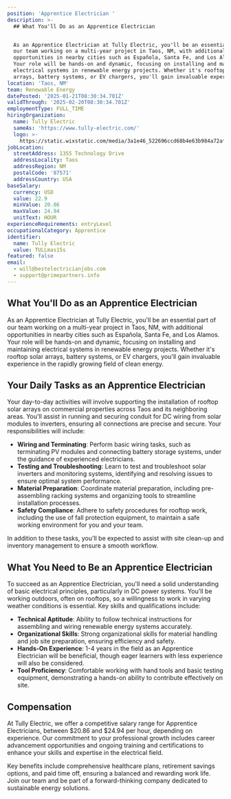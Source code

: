 ```yaml
---
position: 'Apprentice Electrician '
description: >-
  ## What You'll Do as an Apprentice Electrician


  As an Apprentice Electrician at Tully Electric, you'll be an essential part of
  our team working on a multi-year project in Taos, NM, with additional
  opportunities in nearby cities such as Española, Santa Fe, and Los Alamos.
  Your role will be hands-on and dynamic, focusing on installing and maintaining
  electrical systems in renewable energy projects. Whether it's rooftop solar
  arrays, battery systems, or EV chargers, you'll gain invaluable experienc...
location: 'Taos, NM'
team: Renewable Energy
datePosted: '2025-01-21T08:30:34.701Z'
validThrough: '2025-02-20T08:30:34.701Z'
employmentType: FULL_TIME
hiringOrganization:
  name: Tully Electric
  sameAs: 'https://www.tully-electric.com/'
  logo: >-
    https://static.wixstatic.com/media/3a1e46_522696ccd68b4e63b984a72af3fe2da3~mv2.jpg/v1/fill/w_310,h_118,al_c,q_80,usm_0.66_1.00_0.01,enc_avif,quality_auto/tully_logo_name_(640x245).jpg
jobLocation:
  streetAddress: 1355 Technology Drive
  addressLocality: Taos
  addressRegion: NM
  postalCode: '87571'
  addressCountry: USA
baseSalary:
  currency: USD
  value: 22.9
  minValue: 20.86
  maxValue: 24.94
  unitText: HOUR
experienceRequirements: entryLevel
occupationalCategory: Apprentice
identifier:
  name: Tully Electric
  value: TULLmas15s
featured: false
email:
  - will@bestelectricianjobs.com
  - support@primepartners.info
---
```




## What You'll Do as an Apprentice Electrician

As an Apprentice Electrician at Tully Electric, you'll be an essential part of our team working on a multi-year project in Taos, NM, with additional opportunities in nearby cities such as Española, Santa Fe, and Los Alamos. Your role will be hands-on and dynamic, focusing on installing and maintaining electrical systems in renewable energy projects. Whether it's rooftop solar arrays, battery systems, or EV chargers, you'll gain invaluable experience in the rapidly growing field of clean energy.

## Your Daily Tasks as an Apprentice Electrician

Your day-to-day activities will involve supporting the installation of rooftop solar arrays on commercial properties across Taos and its neighboring areas. You'll assist in running and securing conduit for DC wiring from solar modules to inverters, ensuring all connections are precise and secure. Your responsibilities will include:

- **Wiring and Terminating**: Perform basic wiring tasks, such as terminating PV modules and connecting battery storage systems, under the guidance of experienced electricians.
- **Testing and Troubleshooting**: Learn to test and troubleshoot solar inverters and monitoring systems, identifying and resolving issues to ensure optimal system performance.
- **Material Preparation**: Coordinate material preparation, including pre-assembling racking systems and organizing tools to streamline installation processes.
- **Safety Compliance**: Adhere to safety procedures for rooftop work, including the use of fall protection equipment, to maintain a safe working environment for you and your team.

In addition to these tasks, you'll be expected to assist with site clean-up and inventory management to ensure a smooth workflow.

## What You Need to Be an Apprentice Electrician

To succeed as an Apprentice Electrician, you'll need a solid understanding of basic electrical principles, particularly in DC power systems. You'll be working outdoors, often on rooftops, so a willingness to work in varying weather conditions is essential. Key skills and qualifications include:

- **Technical Aptitude**: Ability to follow technical instructions for assembling and wiring renewable energy systems accurately.
- **Organizational Skills**: Strong organizational skills for material handling and job site preparation, ensuring efficiency and safety.
- **Hands-On Experience**: 1-4 years in the field as an Apprentice Electrician will be beneficial, though eager learners with less experience will also be considered.
- **Tool Proficiency**: Comfortable working with hand tools and basic testing equipment, demonstrating a hands-on ability to contribute effectively on site.

## Compensation

At Tully Electric, we offer a competitive salary range for Apprentice Electricians, between $20.86 and $24.94 per hour, depending on experience. Our commitment to your professional growth includes career advancement opportunities and ongoing training and certifications to enhance your skills and expertise in the electrical field. 

Key benefits include comprehensive healthcare plans, retirement savings options, and paid time off, ensuring a balanced and rewarding work life. Join our team and be part of a forward-thinking company dedicated to sustainable energy solutions.